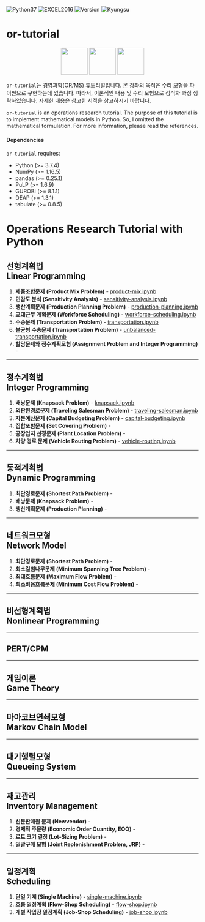 <img alt="Python37" src="https://img.shields.io/badge/Python-3.7-blue.svg" /> <img alt="EXCEL2016" src="https://img.shields.io/badge/EXCEL-2016-seagreen.svg" /> <img alt="Version" src="https://img.shields.io/badge/Version-0.2-yellow.svg" /> <img alt="Kyungsu" src="https://img.shields.io/badge/Created%20by-Kyungsu-orange.svg?style=flat&colorA=E1523D&colorB=blue" />

# or-tutorial

<p align="center">
  <img height="70" src="https://upload.wikimedia.org/wikipedia/en/a/a7/COIN_OR_LOGO.png" />
  <img height="70" src="https://assets.gurobi.com/img/logos/logo.png" />
  <img height="70" src="https://repository-images.githubusercontent.com/20035587/2559bd00-9a75-11e9-9686-0697d18522cf" />
</p>

`or-tutorial`는 경영과학(OR/MS) 튜토리얼입니다. 본 강좌의 목적은 수리 모형을 파이썬으로 구현하는데 있습니다. 따라서, 이론적인 내용 및 수리 모형으로 정식화 과정 생략하였습니다. 자세한 내용은 참고한 서적을 참고하시기 바랍니다.

`or-tutorial` is an operations research tutorial. The purpose of this tutorial is to implement mathematical models in Python. So, I omitted the mathematical formulation. For more information, please read the references.

#### Dependencies

`or-tutorial` requires:

* Python (>= 3.7.4)
* NumPy (>= 1.16.5)
* pandas (>= 0.25.1)
* PuLP (>= 1.6.9)
* GUROBI (>= 8.1.1)
* DEAP (>= 1.3.1)
* tabulate (>= 0.8.5)

# Operations Research Tutorial with Python

## 선형계획법<br>Linear Programming

1. **제품조합문제 (Product Mix Problem)** - [product-mix.ipynb](https://nbviewer.jupyter.org/github/unerue/or-tutorial/blob/master/or-tutorial/linear-programming/product-mix.ipynb)
2. **민감도 분석 (Sensitivity Analysis)** - [sensitivity-analysis.ipynb](https://nbviewer.jupyter.org/github/unerue/or-tutorial/blob/master/or-tutorial/linear-programming/sensitivity-analysis.ipynb)
3. **생산계획문제 (Production Planning Problem)** - [production-planning.ipynb](https://nbviewer.jupyter.org/github/unerue/or-tutorial/blob/master/or-tutorial/linear-programming/production-planning.ipynb)
4. **교대근무 계획문제 (Workforce Scheduling)** - [workforce-scheduling.ipynb](https://nbviewer.jupyter.org/github/unerue/or-tutorial/blob/master/or-tutorial/linear-programming/workforce-scheduling.ipynb)
5. **수송문제 (Transportation Problem)** - [transportation.ipynb](https://nbviewer.jupyter.org/github/unerue/or-tutorial/blob/master/or-tutorial/linear-programming/transportation.ipynb)
6. **불균형 수송문제 (Transportation Problem)** - [unbalanced-transportation.ipynb](https://nbviewer.jupyter.org/github/unerue/or-tutorial/blob/master/or-tutorial/linear-programming/unbalanced-transportation.ipynb)
7. **할당문제와 정수계획모형 (Assignment Problem and Integer Programming)** - []()

---

## 정수계획법<br>Integer Programming

1. **배낭문제 (Knapsack Problem)** - [knapsack.ipynb](https://nbviewer.jupyter.org/github/unerue/or-tutorial/blob/master/or-tutorial/integer-programming/knapsack.ipynb)
2. **외판원경로문제 (Traveling Salesman Problem)** - [traveling-salesman.ipynb](https://nbviewer.jupyter.org/github/unerue/or-tutorial/blob/master/or-tutorial/integer-programming/traveling-salesman.ipynb)
3. **자본예산문제 (Capital Budgeting Problem)** - [capital-budgeting.ipynb](https://nbviewer.jupyter.org/github/unerue/or-tutorial/blob/master/or-tutorial/integer-programming/capital-budgeting.ipynb)
4. **집합포함문제 (Set Covering Problem)** - []()
5. **공장입지 선정문제 (Plant Location Problem)** -[]()
6. **차량 경로 문제 (Vehicle Routing Problem)** - [vehicle-routing.ipynb](https://nbviewer.jupyter.org/github/unerue/or-tutorial/blob/master/or-tutorial/integer-programming/vehicle-routing.ipynb)

---

## 동적계획법<br>Dynamic Programming

1. **최단경로문제 (Shortest Path Problem)** - []()
2. **배낭문제 (Knapsack Problem)** - []()
3. **생산계획문제 (Production Planning)** - []()

---

## 네트워크모형<br>Network Model

1. **최단경로문제 (Shortest Path Problem)** - []()
2. **최소걸침나무문제 (Minimum Spanning Tree Problem)** -[]()
3. **최대흐름문제 (Maximum Flow Problem)** - []()
4. **최소비용흐름문제 (Minimum Cost Flow Problem)** - []()

---

## 비선형계획법<br>Nonlinear Programming

---

## PERT/CPM

---

## 게임이론<br>Game Theory

---

## 마아코브연쇄모형<br>Markov Chain Model

---

## 대기행렬모형<br>Queueing System

---

## 재고관리<br>Inventory Management

1. **신문판매원 문제 (Newvendor)** - []()
2. **경제적 주문량 (Economic Order Quantity, EOQ)** - []()
3. **로트 크기 결정 (Lot-Sizing Problem)** - []()
4. **일괄구매 모형 (Joint Replenishment Problem, JRP)** - []()

---

## 일정계획<br>Scheduling

1. **단일 기계 (Single Machine)** - [single-machine.ipynb]()
2. **흐름 일정계획 (Flow-Shop Scheduling)** - [flow-shop.ipynb]()
3. **개별 작업장 일정계획 (Job-Shop Scheduling)** - [job-shop.ipynb](https://nbviewer.jupyter.org/github/unerue/or-tutorial/blob/master/or-tutorial/scheduling/job-shop.ipynb)
